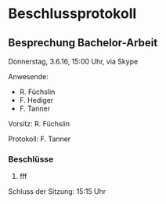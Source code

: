 # Beschlussprotokoll

## Besprechung Bachelor-Arbeit

Donnerstag, 3.6.16, 15:00 Uhr, via Skype

Anwesende:

*   R. Füchslin
*   F. Hediger
*   F. Tanner

Vorsitz: R. Füchslin

Protokoll: F. Tanner

### Beschlüsse

1.  fff

Schluss der Sitzung: 15:15 Uhr
